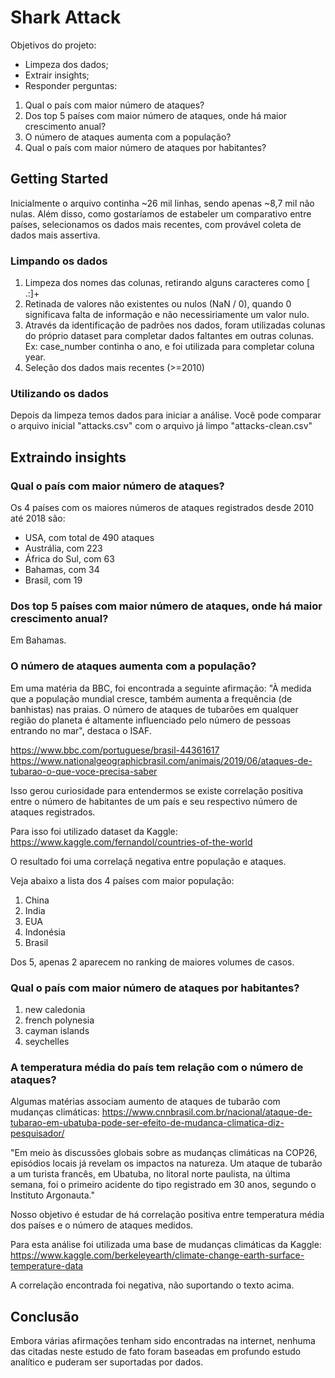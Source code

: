 ﻿# Shark Attack

Objetivos do projeto:
* Limpeza dos dados;
* Extrair insights;
* Responder perguntas: 
1) Qual o país com maior número de ataques?
2) Dos top 5 países com maior número de ataques, onde há maior crescimento anual?
3) O número de ataques aumenta com a população?
4) Qual o país com maior número de ataques por habitantes?

## Getting Started

Inicialmente o arquivo continha ~26 mil linhas, sendo apenas ~8,7 mil não nulas. Além disso, como gostaríamos de estabeler um comparativo entre países, selecionamos os dados mais recentes, com provável coleta de dados mais assertiva.

### Limpando os dados

1) Limpeza dos nomes das colunas, retirando alguns caracteres como [ .:]+
2) Retinada de valores não existentes ou nulos (NaN / 0), quando 0 significava falta de informação e não necessiriamente um valor nulo.
3) Através da identificação de padrões nos dados, foram utilizadas colunas do próprio dataset para completar dados faltantes em outras colunas. Ex: case_number continha o ano, e foi utilizada para completar coluna year.
4) Seleção dos dados mais recentes (>=2010)

### Utilizando os dados

Depois da limpeza temos dados para iniciar a análise. Você pode comparar o arquivo inicial "attacks.csv" com o arquivo já limpo "attacks-clean.csv"

## Extraindo insights

### Qual o país com maior número de ataques? 

Os 4 países com os maiores números de ataques registrados desde 2010 até 2018 são:

* USA, com total de 490 ataques
* Austrália, com 223
* África do Sul, com 63
* Bahamas, com 34
* Brasil, com 19

### Dos top 5 países com maior número de ataques, onde há maior crescimento anual?
Em Bahamas.

### O número de ataques aumenta com a população? 

Em uma matéria da BBC, foi encontrada a seguinte afirmação: "À medida que a população mundial cresce, também aumenta a frequência (de banhistas) nas praias. O número de ataques de tubarões em qualquer região do planeta é altamente influenciado pelo número de pessoas entrando no mar", destaca o ISAF.

https://www.bbc.com/portuguese/brasil-44361617 https://www.nationalgeographicbrasil.com/animais/2019/06/ataques-de-tubarao-o-que-voce-precisa-saber

Isso gerou curiosidade para entendermos se existe correlação positiva entre o número de habitantes de um país e seu respectivo número de ataques registrados. 

Para isso foi utilizado dataset da Kaggle: https://www.kaggle.com/fernandol/countries-of-the-world

O resultado foi uma correlaçã negativa entre população e ataques. 

Veja abaixo a lista dos 4 países com maior população:
1) China
2) India
3) EUA
4) Indonésia
5) Brasil

Dos 5, apenas 2 aparecem no ranking de maiores volumes de casos.

### Qual o país com maior número de ataques por habitantes?

1) new caledonia
2) french polynesia
3) cayman islands
4) seychelles


### A temperatura média do país tem relação com o número de ataques?

Algumas matérias associam aumento de ataques de tubarão com mudanças climáticas: 
https://www.cnnbrasil.com.br/nacional/ataque-de-tubarao-em-ubatuba-pode-ser-efeito-de-mudanca-climatica-diz-pesquisador/

"Em meio às discussões globais sobre as mudanças climáticas na COP26, episódios locais já revelam os impactos na natureza. Um ataque de tubarão a um turista francês, em Ubatuba, no litoral norte paulista, na última semana, foi o primeiro acidente do tipo registrado em 30 anos, segundo o Instituto Argonauta."

Nosso objetivo é estudar de há correlação positiva entre temperatura média dos países e o número de ataques medidos. 

Para esta análise foi utilizada uma base de mudanças climáticas da Kaggle:
https://www.kaggle.com/berkeleyearth/climate-change-earth-surface-temperature-data

A correlação encontrada foi negativa, não suportando o texto acima.


## Conclusão

Embora várias afirmações tenham sido encontradas na internet, nenhuma das citadas neste estudo de fato foram baseadas em profundo estudo analítico e puderam ser suportadas por dados.